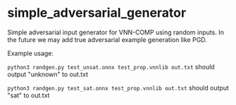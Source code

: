 # simple_adversarial_generator
Simple adversarial input generator for VNN-COMP using random inputs. In the future we may add true adversarial example generation like PGD.

Example usage:

```python3 randgen.py test_unsat.onnx test_prop.vnnlib out.txt```
should output "unknown" to out.txt

```python3 randgen.py test_sat.onnx test_prop.vnnlib out.txt```
should output "sat" to out.txt
